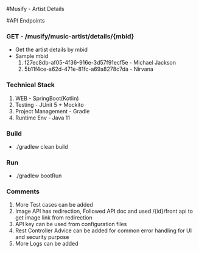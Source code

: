 #Musify - Artist Details

#API Endpoints
### GET - /musify/music-artist/details/{mbid}
- Get the artist details by mbid
- Sample mbid 
  1. f27ec8db-af05-4f36-916e-3d57f91ecf5e - Michael Jackson
  2. 5b11f4ce-a62d-471e-81fc-a69a8278c7da - Nirvana

### Technical Stack
1. WEB - SpringBoot(Kotlin)
2. Testing - JUnit 5 + Mockito
3. Project Management - Gradle
4. Runtime Env - Java 11

### Build
- ./gradlew clean build

### Run
- ./gradlew bootRun

### Comments
1. More Test cases can be added
2. Image API has redirection, Followed API doc and used /{id}/front api to get image link from redirection
3. API key can be used from configuration files
4. Rest Controller Advice can be added for common error handling for UI and security purpose
5. More Logs can be added